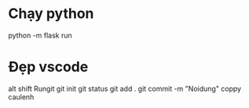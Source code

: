 # Chạy python 
python -m flask run 
# Đẹp vscode 
alt shift
Rungit 
git init 
git status
git add . 
git commit -m "Noidung"
coppy caulenh 
